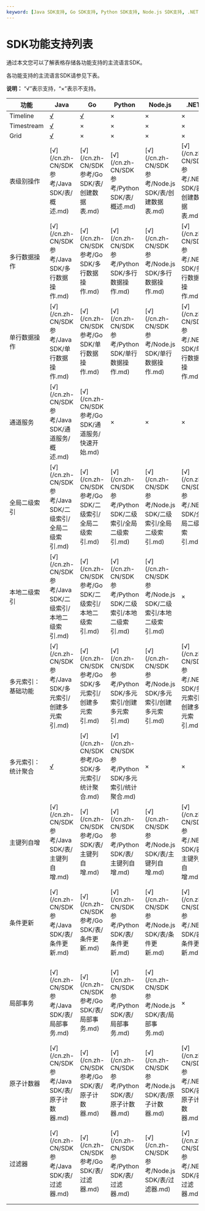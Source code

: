 ```yaml
---
keyword: [Java SDK支持, Go SDK支持, Python SDK支持, Node.js SDK支持, .NET SDK支持, PHP SDK支持]
---
```


# SDK功能支持列表

通过本文您可以了解表格存储各功能支持的主流语言SDK。

各功能支持的主流语言SDK请参见下表。

**说明：** “√”表示支持，“×”表示不支持。

|功能|Java|Go|Python|Node.js|.NET|PHP|
|--|----|--|------|-------|----|---|
|Timeline|[√](/cn.zh-CN/功能介绍/Timeline模型/基础操作/概述.md)|[√](https://github.com/aliyun/aliyun-tablestore-go-sdk)|×|×|×|×|
|Timestream|[√](/cn.zh-CN/功能介绍/Timestream模型/基础操作/概述.md)|×|×|×|×|×|
|Grid|[√](/cn.zh-CN/功能介绍/Grid模型/基础操作/概述.md)|×|×|×|×|×|
|表级别操作|[√](/cn.zh-CN/SDK 参考/Java SDK/表/概述.md)|[√](/cn.zh-CN/SDK 参考/Go SDK/表/创建数据表.md)|[√](/cn.zh-CN/SDK 参考/Python SDK/表/概述.md)|[√](/cn.zh-CN/SDK 参考/Node.js SDK/表/创建数据表.md)|[√](/cn.zh-CN/SDK 参考/.NET SDK/表/创建数据表.md)|[√](/cn.zh-CN/SDK 参考/PHP SDK/表操作/创建数据表.md)|
|多行数据操作|[√](/cn.zh-CN/SDK 参考/Java SDK/多行数据操作.md)|[√](/cn.zh-CN/SDK 参考/Go SDK/多行数据操作.md)|[√](/cn.zh-CN/SDK 参考/Python SDK/多行数据操作.md)|[√](/cn.zh-CN/SDK 参考/Node.js SDK/多行数据操作.md)|[√](/cn.zh-CN/SDK 参考/.NET SDK/多行数据操作.md)|[√](/cn.zh-CN/SDK 参考/PHP SDK/多行数据操作.md)|
|单行数据操作|[√](/cn.zh-CN/SDK 参考/Java SDK/单行数据操作.md)|[√](/cn.zh-CN/SDK 参考/Go SDK/单行数据操作.md)|[√](/cn.zh-CN/SDK 参考/Python SDK/单行数据操作.md)|[√](/cn.zh-CN/SDK 参考/Node.js SDK/单行数据操作.md)|[√](/cn.zh-CN/SDK 参考/.NET SDK/单行数据操作.md)|[√](/cn.zh-CN/SDK 参考/PHP SDK/单行数据操作.md)|
|通道服务|[√](/cn.zh-CN/SDK 参考/Java SDK/通道服务/概述.md)|[√](/cn.zh-CN/SDK 参考/Go SDK/通道服务/快速开始.md)|×|×|×|×|
|全局二级索引|[√](/cn.zh-CN/SDK 参考/Java SDK/二级索引/全局二级索引.md)|[√](/cn.zh-CN/SDK 参考/Go SDK/二级索引/全局二级索引.md)|[√](/cn.zh-CN/SDK 参考/Python SDK/二级索引/全局二级索引.md)|[√](/cn.zh-CN/SDK 参考/Node.js SDK/二级索引/全局二级索引.md)|[√](/cn.zh-CN/SDK 参考/.NET SDK/全局二级索引.md)|[√](/cn.zh-CN/SDK 参考/PHP SDK/全局二级索引.md)|
|本地二级索引|[√](/cn.zh-CN/SDK 参考/Java SDK/二级索引/本地二级索引.md)|[√](/cn.zh-CN/SDK 参考/Go SDK/二级索引/本地二级索引.md)|[√](/cn.zh-CN/SDK 参考/Python SDK/二级索引/本地二级索引.md)|[√](/cn.zh-CN/SDK 参考/Node.js SDK/二级索引/本地二级索引.md)|×|×|
|多元索引：基础功能|[√](/cn.zh-CN/SDK 参考/Java SDK/多元索引/创建多元索引.md)|[√](/cn.zh-CN/SDK 参考/Go SDK/多元索引/创建多元索引.md)|[√](/cn.zh-CN/SDK 参考/Python SDK/多元索引/创建多元索引.md)|[√](/cn.zh-CN/SDK 参考/Node.js SDK/多元索引/创建多元索引.md)|[√](/cn.zh-CN/SDK 参考/.NET SDK/多元索引/创建多元索引.md)|[√](/cn.zh-CN/SDK 参考/PHP SDK/多元索引/创建多元索引.md)|
|多元索引：统计聚合|[√](/cn.zh-CN/功能介绍/多元索引/使用/统计聚合.md)|[√](/cn.zh-CN/SDK 参考/Go SDK/多元索引/统计聚合.md)|[√](/cn.zh-CN/SDK 参考/Python SDK/多元索引/统计聚合.md)|×|×|×|
|主键列自增|[√](/cn.zh-CN/SDK 参考/Java SDK/表/主键列自增.md)|[√](/cn.zh-CN/SDK 参考/Go SDK/表/主键列自增.md)|[√](/cn.zh-CN/SDK 参考/Python SDK/表/主键列自增.md)|[√](/cn.zh-CN/SDK 参考/Node.js SDK/表/主键列自增.md)|[√](/cn.zh-CN/SDK 参考/.NET SDK/表/主键列自增.md)|[√](/cn.zh-CN/SDK 参考/PHP SDK/表操作/主键列自增.md)|
|条件更新|[√](/cn.zh-CN/SDK 参考/Java SDK/表/条件更新.md)|[√](/cn.zh-CN/SDK 参考/Go SDK/表/条件更新.md)|[√](/cn.zh-CN/SDK 参考/Python SDK/表/条件更新.md)|[√](/cn.zh-CN/SDK 参考/Node.js SDK/表/条件更新.md)|[√](/cn.zh-CN/SDK 参考/.NET SDK/表/条件更新.md)|[√](/cn.zh-CN/SDK 参考/PHP SDK/表操作/条件更新.md)|
|局部事务|[√](/cn.zh-CN/SDK 参考/Java SDK/表/局部事务.md)|[√](/cn.zh-CN/SDK 参考/Go SDK/表/局部事务.md)|[√](/cn.zh-CN/SDK 参考/Python SDK/表/局部事务.md)|[√](/cn.zh-CN/SDK 参考/Node.js SDK/表/局部事务.md)|×|[√](/cn.zh-CN/SDK 参考/PHP SDK/表操作/局部事务.md)|
|原子计数器|[√](/cn.zh-CN/SDK 参考/Java SDK/表/原子计数器.md)|[√](/cn.zh-CN/SDK 参考/Go SDK/表/原子计数器.md)|[√](/cn.zh-CN/SDK 参考/Python SDK/表/原子计数器.md)|[√](/cn.zh-CN/SDK 参考/Node.js SDK/表/原子计数器.md)|[√](/cn.zh-CN/SDK 参考/.NET SDK/表/原子计数器.md)|×|
|过滤器|[√](/cn.zh-CN/SDK 参考/Java SDK/表/过滤器.md)|[√](/cn.zh-CN/SDK 参考/Go SDK/表/过滤器.md)|[√](/cn.zh-CN/SDK 参考/Python SDK/表/过滤器.md)|[√](/cn.zh-CN/SDK 参考/Node.js SDK/表/过滤器.md)|[√](/cn.zh-CN/SDK 参考/.NET SDK/表/过滤器.md)|[√](/cn.zh-CN/SDK 参考/PHP SDK/表操作/过滤器.md)|


